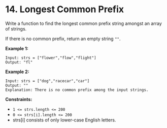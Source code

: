 # 14. Longest Common Prefix

Write a function to find the longest common prefix string amongst an array of strings.

If there is no common prefix, return an empty string `""`.

 

**Example 1:**
```
Input: strs = ["flower","flow","flight"]
Output: "fl"
```
**Example 2:**
```
Input: strs = ["dog","racecar","car"]
Output: ""
Explanation: There is no common prefix among the input strings.
 ```

**Constraints:**

* `1 <= strs.length <= 200`
* `0 <= strs[i].length <= 200`
* strs[i] consists of only lower-case English letters.